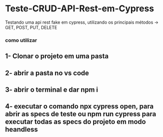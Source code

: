 # Teste-CRUD-API-Rest-em-Cypress
 Testando uma api rest fake em cypress, utilizando os principais métodos -> GET, POST, PUT, DELETE

 ### como utilizar ###

1- Clonar o projeto em uma pasta
-
2- abrir a pasta no vs code
-
3- abrir o terminal e dar npm i
-
4- executar o comando npx cypress open, para abrir as specs de teste 
ou npm run cypress para executar todas as specs do projeto em modo heandless
-
